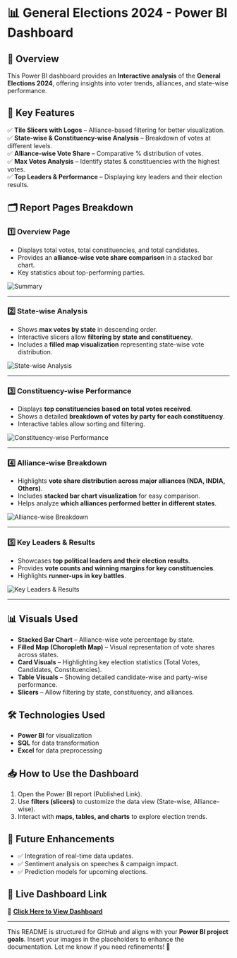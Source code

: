 # 📊 General Elections 2024 - Power BI Dashboard

## 🚀 Overview
This Power BI dashboard provides an **Interactive analysis** of the **General Elections 2024**, offering insights into voter trends, alliances, and state-wise performance.

## 📌 Key Features
✅ **Tile Slicers with Logos** – Alliance-based filtering for better visualization.  
✅ **State-wise & Constituency-wise Analysis** – Breakdown of votes at different levels.  
✅ **Alliance-wise Vote Share** – Comparative % distribution of votes.  
✅ **Max Votes Analysis** – Identify states & constituencies with the highest votes.  
✅ **Top Leaders & Performance** – Displaying key leaders and their election results.  

## 🗂 Report Pages Breakdown

### **1️⃣ Overview Page**
- Displays total votes, total constituencies, and total candidates.
- Provides an **alliance-wise vote share comparison** in a stacked bar chart.
- Key statistics about top-performing parties.

![Summary](https://github.com/user-attachments/assets/09031463-9874-4278-897a-2ad7b297c4c8)


---

### **2️⃣ State-wise Analysis**
- Shows **max votes by state** in descending order.
- Interactive slicers allow **filtering by state and constituency**.
- Includes a **filled map visualization** representing state-wise vote distribution.

![State-wise Analysis](path_to_statewise_image)

---

### **3️⃣ Constituency-wise Performance**
- Displays **top constituencies based on total votes received**.
- Shows a detailed **breakdown of votes by party for each constituency**.
- Interactive tables allow sorting and filtering.

![Constituency-wise Performance](path_to_constituency_image)

---

### **4️⃣ Alliance-wise Breakdown**
- Highlights **vote share distribution across major alliances (NDA, INDIA, Others)**.
- Includes **stacked bar chart visualization** for easy comparison.
- Helps analyze **which alliances performed better in different states**.

![Alliance-wise Breakdown](path_to_alliance_image)

---

### **5️⃣ Key Leaders & Results**
- Showcases **top political leaders and their election results**.
- Provides **vote counts and winning margins for key constituencies**.
- Highlights **runner-ups in key battles**.

![Key Leaders & Results](path_to_leaders_image)

---

## 📊 Visuals Used
- **Stacked Bar Chart** – Alliance-wise vote percentage by state.  
- **Filled Map (Choropleth Map)** – Visual representation of vote shares across states.  
- **Card Visuals** – Highlighting key election statistics (Total Votes, Candidates, Constituencies).  
- **Table Visuals** – Showing detailed candidate-wise and party-wise performance.  
- **Slicers** – Allow filtering by state, constituency, and alliances.  

## 🛠 Technologies Used
- **Power BI** for visualization  
- **SQL** for data transformation  
- **Excel** for data preprocessing  

## 📥 How to Use the Dashboard
1. Open the Power BI report (Published Link).  
2. Use **filters (slicers)** to customize the data view (State-wise, Alliance-wise).  
3. Interact with **maps, tables, and charts** to explore election trends.  

## 🎯 Future Enhancements
- ✅ Integration of real-time data updates.  
- ✅ Sentiment analysis on speeches & campaign impact.  
- ✅ Prediction models for upcoming elections.  

## 📌 Live Dashboard Link
🔗 **[Click Here to View Dashboard](your-published-powerbi-link)**  

---

This README is structured for GitHub and aligns with your **Power BI project goals**. Insert your images in the placeholders to enhance the documentation. Let me know if you need refinements! 🚀
